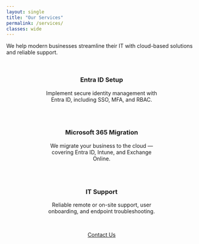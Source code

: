 ```yaml
---
layout: single
title: "Our Services"
permalink: /services/
classes: wide
---
```


We help modern businesses streamline their IT with cloud-based solutions and reliable support.

<br>

<div style="display: flex; flex-wrap: wrap; justify-content: center; gap: 2rem; text-align: center;">

  <div style="flex: 1 1 250px; max-width: 300px;">
    <i class="fas fa-user-shield" style="font-size: 40px; color: #0057ff;"></i>
    <h3>Entra ID Setup</h3>
    <p>Implement secure identity management with Entra ID, including SSO, MFA, and RBAC.</p>
  </div>

  <div style="flex: 1 1 250px; max-width: 300px;">
    <i class="fas fa-cloud-upload-alt" style="font-size: 40px; color: #0057ff;"></i>
    <h3>Microsoft 365 Migration</h3>
    <p>We migrate your business to the cloud — covering Entra ID, Intune, and Exchange Online.</p>
  </div>

  <div style="flex: 1 1 250px; max-width: 300px;">
    <i class="fas fa-tools" style="font-size: 40px; color: #0057ff;"></i>
    <h3>IT Support</h3>
    <p>Reliable remote or on-site support, user onboarding, and endpoint troubleshooting.</p>
  </div>

</div>

<br>

<p style="text-align: center;"><a href="/contact/" class="btn btn--primary">Contact Us</a></p>
